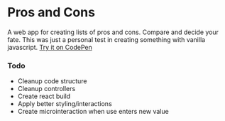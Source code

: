 # Pros and Cons

A web app for creating lists of pros and cons. Compare and decide your fate. This was just a personal test in creating something with vanilla javascript. [Try it on CodePen](http://codepen.io/hexagoncircle/pen/ybqBxJ.)

### Todo

* Cleanup code structure
* Cleanup controllers
* Create react build
* Apply better styling/interactions
* Create microinteraction when use enters new value